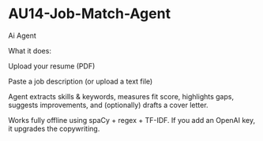 # AU14-Job-Match-Agent
Ai Agent

What it does:

Upload your resume (PDF)

Paste a job description (or upload a text file)

Agent extracts skills & keywords, measures fit score, highlights gaps, suggests improvements, and (optionally) drafts a cover letter.

Works fully offline using spaCy + regex + TF-IDF. If you add an OpenAI key, it upgrades the copywriting.
